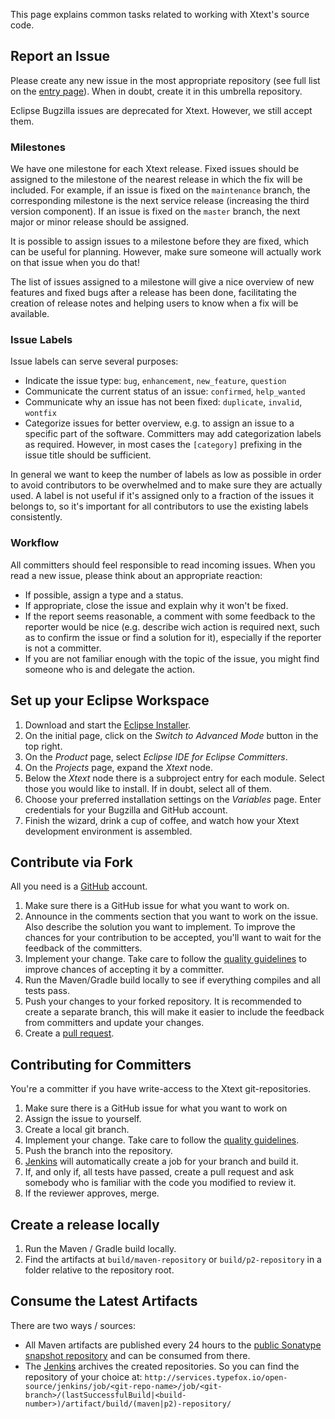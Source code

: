 This page explains common tasks related to working with Xtext's source code.

## Report an Issue

Please create any new issue in the most appropriate repository (see full list on the [entry page](README.md)). When in doubt, create it in this umbrella repository.

Eclipse Bugzilla issues are deprecated for Xtext. However, we still accept them.

### Milestones

We have one milestone for each Xtext release. Fixed issues should be assigned to the milestone of the nearest release in which the fix will be included. For example, if an issue is fixed on the `maintenance` branch, the corresponding milestone is the next service release (increasing the third version component). If an issue is fixed on the `master` branch, the next major or minor release should be assigned.

It is possible to assign issues to a milestone before they are fixed, which can be useful for planning. However, make sure someone will actually work on that issue when you do that!

The list of issues assigned to a milestone will give a nice overview of new features and fixed bugs after a release has been done, facilitating the creation of release notes and helping users to know when a fix will be available.

### Issue Labels

Issue labels can serve several purposes:

* Indicate the issue type: `bug`, `enhancement`, `new_feature`, `question`
* Communicate the current status of an issue: `confirmed`, `help_wanted`
* Communicate why an issue has not been fixed: `duplicate`, `invalid`, `wontfix`
* Categorize issues for better overview, e.g. to assign an issue to a specific part of the software. Committers may add categorization labels as required. However, in most cases the `[category]` prefixing in the issue title should be sufficient.

In general we want to keep the number of labels as low as possible in order to avoid contributors to be overwhelmed and to make sure they are actually used. A label is not useful if it's assigned only to a fraction of the issues it belongs to, so it's important for all contributors to use the existing labels consistently.

### Workflow

All committers should feel responsible to read incoming issues. When you read a new issue, please think about an appropriate reaction:

* If possible, assign a type and a status.
* If appropriate, close the issue and explain why it won't be fixed.
* If the report seems reasonable, a comment with some feedback to the reporter would be nice (e.g. describe wich action is required next, such as to confirm the issue or find a solution for it), especially if the reporter is not a committer.
* If you are not familiar enough with the topic of the issue, you might find someone who is and delegate the action.

## Set up your Eclipse Workspace
1. Download and start the [Eclipse Installer](https://wiki.eclipse.org/Eclipse_Oomph_Installer).
2. On the initial page, click on the *Switch to Advanced Mode* button in the top right.
3. On the *Product* page, select *Eclipse IDE for Eclipse Committers*.
4. On the *Projects* page, expand the *Xtext* node.
5. Below the *Xtext* node there is a subproject entry for each module. Select those you would like to install. If in doubt, select all of them.
6. Choose your preferred installation settings on the *Variables* page. Enter credentials for your Bugzilla and GitHub account.
7. Finish the wizard, drink a cup of coffee, and watch how your Xtext development environment is assembled.

## Contribute via Fork
All you need is a [GitHub](https://github.com/) account.

 1. Make sure there is a GitHub issue for what you want to work on.
 2. Announce in the comments section that you want to work on the issue. Also describe the solution you want to implement. To improve the chances for your contribution to be accepted, you'll want to wait for the feedback of the committers.
 3. Implement your change. Take care to follow the [quality guidelines](QUALITY_GUIDELINES.md) to improve chances of accepting it by a committer.
 4. Run the Maven/Gradle build locally to see if everything compiles and all tests pass.
 5. Push your changes to your forked repository. It is recommended to create a separate branch, this will make it easier to include the feedback from committers and update your changes.
 6. Create a [pull request](https://help.github.com/articles/using-pull-requests/).

## Contributing for Committers
You're a committer if you have write-access to the Xtext git-repositories.

 1. Make sure there is a GitHub issue for what you want to work on
 2. Assign the issue to yourself.
 3. Create a local git branch.
 4. Implement your change. Take care to follow the [quality guidelines](QUALITY_GUIDELINES.md).
 5. Push the branch into the repository.
 6. [Jenkins](http://services.typefox.io/open-source/jenkins/) will automatically create a job for your branch and build it.
 7. If, and only if, all tests have passed, create a pull request and ask somebody who is familiar with the code you modified to review it.
 8. If the reviewer approves, merge.

## Create a release locally
 1. Run the Maven / Gradle build locally.
 2. Find the artifacts at `build/maven-repository` or `build/p2-repository` in a folder relative to the repository root.

## Consume the Latest Artifacts
There are two ways / sources: 

 * All Maven artifacts are published every 24 hours to the [public Sonatype snapshot repository](https://oss.sonatype.org/content/repositories/snapshots/org/eclipse/xtext/) and can be consumed from there.
 * The [Jenkins](http://services.typefox.io/open-source/jenkins/) archives the created repositories. So you can find the repository of your choice at: `http://services.typefox.io/open-source/jenkins/job/<git-repo-name>/job/<git-branch>/(lastSuccessfulBuild|<build-number>)/artifact/build/(maven|p2)-repository/`
